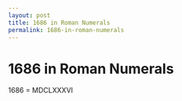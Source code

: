```yaml
---
layout: post
title: 1686 in Roman Numerals
permalink: 1686-in-roman-numerals
---
```


# 1686 in Roman Numerals

1686 = MDCLXXXVI
